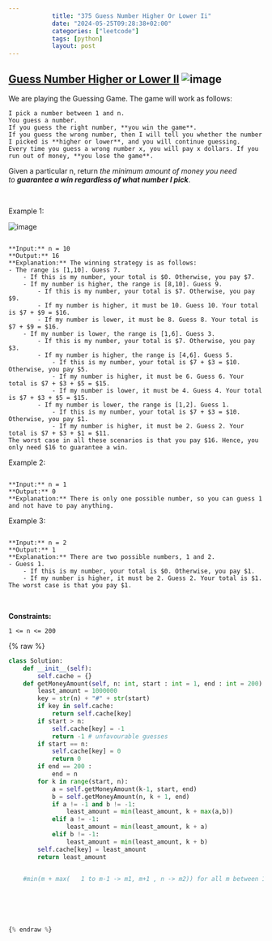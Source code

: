 ```yaml
---
            title: "375 Guess Number Higher Or Lower Ii"
            date: "2024-05-25T09:28:38+02:00"
            categories: ["leetcode"]
            tags: [python]
            layout: post
---
```

            
## [Guess Number Higher or Lower II](https://leetcode.com/problems/guess-number-higher-or-lower-ii) ![image](https://img.shields.io/badge/Difficulty-Medium-orange)

We are playing the Guessing Game. The game will work as follows:

	I pick a number between 1 and n.
	You guess a number.
	If you guess the right number, **you win the game**.
	If you guess the wrong number, then I will tell you whether the number I picked is **higher or lower**, and you will continue guessing.
	Every time you guess a wrong number x, you will pay x dollars. If you run out of money, **you lose the game**.

Given a particular n, return *the minimum amount of money you need to **guarantee a win regardless of what number I pick***.

 

Example 1:

![image](https://assets.leetcode.com/uploads/2020/09/10/graph.png)
```

**Input:** n = 10
**Output:** 16
**Explanation:** The winning strategy is as follows:
- The range is [1,10]. Guess 7.
    - If this is my number, your total is $0. Otherwise, you pay $7.
    - If my number is higher, the range is [8,10]. Guess 9.
        - If this is my number, your total is $7. Otherwise, you pay $9.
        - If my number is higher, it must be 10. Guess 10. Your total is $7 + $9 = $16.
        - If my number is lower, it must be 8. Guess 8. Your total is $7 + $9 = $16.
    - If my number is lower, the range is [1,6]. Guess 3.
        - If this is my number, your total is $7. Otherwise, you pay $3.
        - If my number is higher, the range is [4,6]. Guess 5.
            - If this is my number, your total is $7 + $3 = $10. Otherwise, you pay $5.
            - If my number is higher, it must be 6. Guess 6. Your total is $7 + $3 + $5 = $15.
            - If my number is lower, it must be 4. Guess 4. Your total is $7 + $3 + $5 = $15.
        - If my number is lower, the range is [1,2]. Guess 1.
            - If this is my number, your total is $7 + $3 = $10. Otherwise, you pay $1.
            - If my number is higher, it must be 2. Guess 2. Your total is $7 + $3 + $1 = $11.
The worst case in all these scenarios is that you pay $16. Hence, you only need $16 to guarantee a win.

```

Example 2:

```

**Input:** n = 1
**Output:** 0
**Explanation:** There is only one possible number, so you can guess 1 and not have to pay anything.

```

Example 3:

```

**Input:** n = 2
**Output:** 1
**Explanation:** There are two possible numbers, 1 and 2.
- Guess 1.
    - If this is my number, your total is $0. Otherwise, you pay $1.
    - If my number is higher, it must be 2. Guess 2. Your total is $1.
The worst case is that you pay $1.

```

 

**Constraints:**

	1 <= n <= 200

{% raw %}
```python
class Solution:
    def __init__(self):
        self.cache = {}
    def getMoneyAmount(self, n: int, start : int = 1, end : int = 200) -> int:
        least_amount = 1000000
        key = str(n) + "#" + str(start)
        if key in self.cache:
            return self.cache[key]
        if start > n:
            self.cache[key] = -1
            return -1 # unfavourable guesses
        if start == n:
            self.cache[key] = 0
            return 0 
        if end == 200 :
            end = n
        for k in range(start, n):
            a = self.getMoneyAmount(k-1, start, end)
            b = self.getMoneyAmount(n, k + 1, end)
            if a != -1 and b != -1:
                least_amount = min(least_amount, k + max(a,b))
            elif a != -1:
                least_amount = min(least_amount, k + a)
            elif b != -1:
                least_amount = min(least_amount, k + b)
        self.cache[key] = least_amount
        return least_amount

        
    #min(m + max(   1 to m-1 -> m1, m+1 , n -> m2)) for all m between 1 to n. 





        
{% endraw %}
